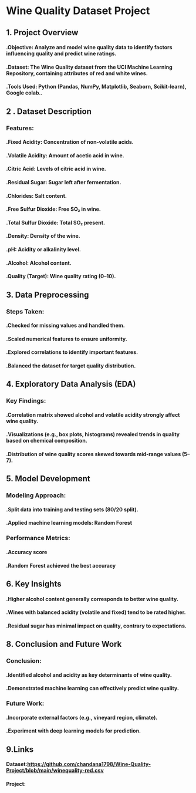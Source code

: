 # Wine Quality Dataset Project
## 1. Project Overview
####  .Objective: Analyze and model wine quality data to identify factors influencing quality and predict wine ratings.
####  .Dataset: The Wine Quality dataset from the UCI Machine Learning Repository, containing attributes of red and white wines.
####  .Tools Used: Python (Pandas, NumPy, Matplotlib, Seaborn, Scikit-learn), Google colab..
## 2 . Dataset Description
### Features:
#### .Fixed Acidity: Concentration of non-volatile acids.
#### .Volatile Acidity: Amount of acetic acid in wine.
#### .Citric Acid: Levels of citric acid in wine.
#### .Residual Sugar: Sugar left after fermentation.
#### .Chlorides: Salt content.
#### .Free Sulfur Dioxide: Free SO₂ in wine.
#### .Total Sulfur Dioxide: Total SO₂ present.
#### .Density: Density of the wine.
#### .pH: Acidity or alkalinity level.
#### .Alcohol: Alcohol content.
#### .Quality (Target): Wine quality rating (0–10).
## 3. Data Preprocessing
### Steps Taken:
#### .Checked for missing values and handled them.
#### .Scaled numerical features to ensure uniformity.
#### .Explored correlations to identify important features.
#### .Balanced the dataset for target quality distribution.
## 4. Exploratory Data Analysis (EDA)
### Key Findings:
#### .Correlation matrix showed alcohol and volatile acidity strongly affect wine quality.
#### .Visualizations (e.g., box plots, histograms) revealed trends in quality based on chemical composition.
#### .Distribution of wine quality scores skewed towards mid-range values (5–7).

## 5. Model Development
### Modeling Approach:
#### .Split data into training and testing sets (80/20 split).
#### .Applied machine learning models: Random Forest 
### Performance Metrics:
#### .Accuracy score
#### .Random Forest achieved the best accuracy 
## 6. Key Insights
#### .Higher alcohol content generally corresponds to better wine quality.
#### .Wines with balanced acidity (volatile and fixed) tend to be rated higher.
#### .Residual sugar has minimal impact on quality, contrary to expectations.
## 8. Conclusion and Future Work
### Conclusion:
#### .Identified alcohol and acidity as key determinants of wine quality.
#### .Demonstrated machine learning can effectively predict wine quality.
### Future Work:
#### .Incorporate external factors (e.g., vineyard region, climate).
#### .Experiment with deep learning models for prediction.
## 9.Links
#### Dataset:https://github.com/chandana1798/Wine-Quality-Project/blob/main/winequality-red.csv
#### Project:
